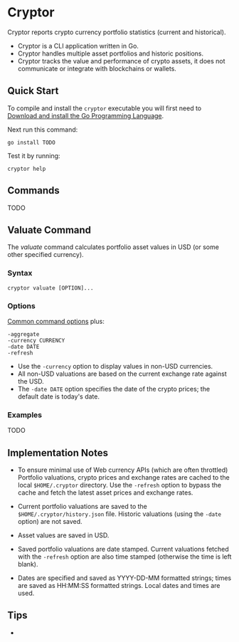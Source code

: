 # Cryptor

<!-- [![Go Report Card](https://goreportcard.com/badge/github.com/srackham/cryptor)](https://goreportcard.com/report/github.com/srackham/cryptor) -->

Cryptor reports crypto currency portfolio statistics (current and historical).

- Cryptor is a CLI application written in Go.
- Cryptor handles multiple asset portfolios and historic positions.
- Cryptor tracks the value and performance of crypto assets, it does not communicate or integrate with blockchains or wallets.

## Quick Start
To compile and install the `cryptor` executable you will first need to [Download and install the Go Programming Language](https://go.dev/doc/install).

Next run this command:

    go install TODO

Test it by running:

    cryptor help


## Commands
TODO


## Valuate Command
The _valuate_ command calculates portfolio asset values in USD (or some other specified currency).

### Syntax

    cryptor valuate [OPTION]...

### Options
[Common command options](#common-command-options) plus:

    -aggregate
    -currency CURRENCY
    -date DATE
    -refresh

- Use the `-currency` option to display values in non-USD currencies.
- All non-USD valuations are based on the current exchange rate against the USD.
- The `-date DATE` option specifies the date of the crypto prices; the default date is today's date.

### Examples
TODO

## Implementation Notes
- To ensure minimal use of Web currency APIs (which are often throttled) Portfolio valuations, crypto prices and exchange rates are cached to the local `$HOME/.cryptor` directory. Use the `-refresh` option to bypass the cache and fetch the latest asset prices and exchange rates.

- Current portfolio valuations are saved to the `$HOME/.cryptor/history.json` file. Historic valuations (using the `-date` option) are not saved.

- Asset values are saved in USD.

- Saved portfolio valuations are date stamped. Current valuations fetched with the `-refresh` option are also time stamped (otherwise the time is left blank).

- Dates are specified and saved as YYYY-DD-MM formatted strings; times are saved as HH:MM:SS formatted strings. Local dates and times are used.


## Tips
-